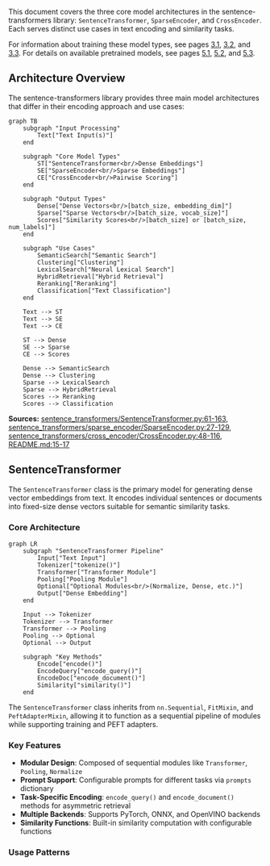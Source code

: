 This document covers the three core model architectures in the sentence-transformers library: `SentenceTransformer`, `SparseEncoder`, and `CrossEncoder`. Each serves distinct use cases in text encoding and similarity tasks.

For information about training these model types, see pages [3.1](#3.1), [3.2](#3.2), and [3.3](#3.3). For details on available pretrained models, see pages [5.1](#5.1), [5.2](#5.2), and [5.3](#5.3).

## Architecture Overview

The sentence-transformers library provides three main model architectures that differ in their encoding approach and use cases:

```mermaid
graph TB
    subgraph "Input Processing"
        Text["Text Input(s)"]
    end
    
    subgraph "Core Model Types"
        ST["SentenceTransformer<br/>Dense Embeddings"]
        SE["SparseEncoder<br/>Sparse Embeddings"]
        CE["CrossEncoder<br/>Pairwise Scoring"]
    end
    
    subgraph "Output Types"
        Dense["Dense Vectors<br/>[batch_size, embedding_dim]"]
        Sparse["Sparse Vectors<br/>[batch_size, vocab_size]"]
        Scores["Similarity Scores<br/>[batch_size] or [batch_size, num_labels]"]
    end
    
    subgraph "Use Cases"
        SemanticSearch["Semantic Search"]
        Clustering["Clustering"]
        LexicalSearch["Neural Lexical Search"]
        HybridRetrieval["Hybrid Retrieval"]
        Reranking["Reranking"]
        Classification["Text Classification"]
    end
    
    Text --> ST
    Text --> SE
    Text --> CE
    
    ST --> Dense
    SE --> Sparse
    CE --> Scores
    
    Dense --> SemanticSearch
    Dense --> Clustering
    Sparse --> LexicalSearch
    Sparse --> HybridRetrieval
    Scores --> Reranking
    Scores --> Classification
```

**Sources:** [sentence_transformers/SentenceTransformer.py:61-163](), [sentence_transformers/sparse_encoder/SparseEncoder.py:27-129](), [sentence_transformers/cross_encoder/CrossEncoder.py:48-116](), [README.md:15-17]()

## SentenceTransformer

The `SentenceTransformer` class is the primary model for generating dense vector embeddings from text. It encodes individual sentences or documents into fixed-size dense vectors suitable for semantic similarity tasks.

### Core Architecture

```mermaid
graph LR
    subgraph "SentenceTransformer Pipeline"
        Input["Text Input"]
        Tokenizer["tokenize()"]
        Transformer["Transformer Module"]
        Pooling["Pooling Module"]
        Optional["Optional Modules<br/>(Normalize, Dense, etc.)"]
        Output["Dense Embedding"]
    end
    
    Input --> Tokenizer
    Tokenizer --> Transformer
    Transformer --> Pooling
    Pooling --> Optional
    Optional --> Output
    
    subgraph "Key Methods"
        Encode["encode()"]
        EncodeQuery["encode_query()"]
        EncodeDoc["encode_document()"]
        Similarity["similarity()"]
    end
```

The `SentenceTransformer` class inherits from `nn.Sequential`, `FitMixin`, and `PeftAdapterMixin`, allowing it to function as a sequential pipeline of modules while supporting training and PEFT adapters.

### Key Features

- **Modular Design**: Composed of sequential modules like `Transformer`, `Pooling`, `Normalize`
- **Prompt Support**: Configurable prompts for different tasks via `prompts` dictionary
- **Task-Specific Encoding**: `encode_query()` and `encode_document()` methods for asymmetric retrieval
- **Multiple Backends**: Supports PyTorch, ONNX, and OpenVINO backends
- **Similarity Functions**: Built-in similarity computation with configurable functions

### Usage Patterns

```python